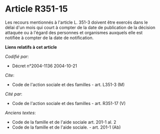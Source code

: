 # Article R351-15

Les recours mentionnés à l'article L. 351-3 doivent être exercés dans le délai d'un mois qui court à compter de la date de
publication de la décision attaquée ou à l'égard des personnes et organismes auxquels elle est notifiée à compter de la date
de notification.

**Liens relatifs à cet article**

_Codifié par_:

  - Décret n°2004-1136 2004-10-21

_Cite_:

  - Code de l'action sociale et des familles - art. L351-3 (M)

_Cité par_:

  - Code de l'action sociale et des familles - art. R351-17 (V)

_Anciens textes_:

  - Code de la famille et de l'aide sociale art. 201-1 al. 2
  - Code de la famille et de l'aide sociale. - art. 201-1 (Ab)
